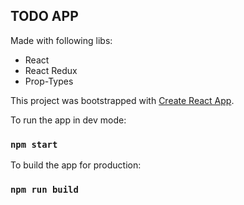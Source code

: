 ## TODO APP

Made with following libs:<br>
- React<br>
- React Redux<br>
- Prop-Types<br>

This project was bootstrapped with [Create React App](https://github.com/facebook/create-react-app).

To run the app in dev mode:

### `npm start`

To build the app for production:

### `npm run build`
